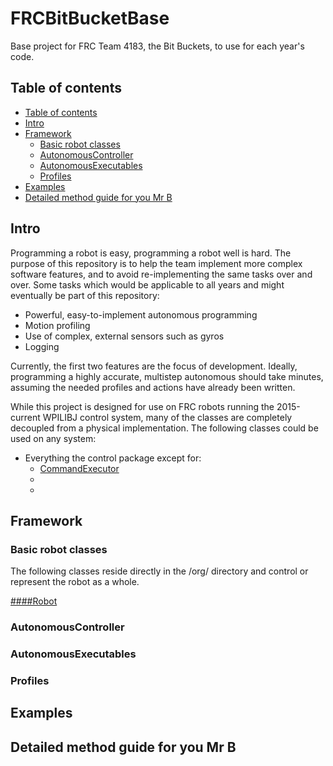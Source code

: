# FRCBitBucketBase
Base project for FRC Team 4183, the Bit Buckets, to use for each year's code.



## Table of contents

- [Table of contents](#table-of-contents)
- [Intro](#intro)
- [Framework](#framework)
	- [Basic robot classes](#basic-robot-classes)
	- [AutonomousController](#autonomousController)
	- [AutonomousExecutables](#autonomousexecutable)
	- [Profiles](#profiles)
- [Examples](#examples)
- [Detailed method guide for you Mr B](#detailed-method-guide-for-you-mr-b)


## Intro

Programming a robot is easy, programming a robot well is hard. The purpose of this repository is to help the team implement more complex software features, and to avoid re-implementing the same tasks over and over. Some tasks which would be applicable to all years and might eventually be part of this repository:
- Powerful, easy-to-implement autonomous programming
- Motion profiling
- Use of complex, external sensors such as gyros
- Logging

Currently, the first two features are the focus of development. Ideally, programming a highly accurate, multistep autonomous should take minutes, assuming the needed profiles and actions have already been written.

While this project is designed for use on FRC robots running the 2015-current WPILIBJ control system, many of the classes are completely decoupled from a physical implementation. The following classes could be used on any system:
- Everything the control package except for:
	- [CommandExecutor](#commadnexecutor)
	-
	-

## Framework

### Basic robot classes

The following classes reside directly in the /org/ directory and control or represent the robot as a whole.


<a name="robot"></a>[####Robot](#robot "Robot")

### AutonomousController



### AutonomousExecutables



### Profiles



## Examples



## Detailed method guide for you Mr B